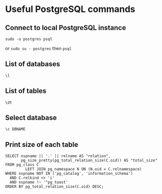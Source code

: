 # Useful PostgreSQL commands
## Connect to local PostgreSQL instance

```
sudo -u postgres psql
```
or
```sudo su - postgres``` then ```psql```

## List of databases
```\l```

## List of tables
```\dt```

## Select database
```\c DBNAME```

## Print size of each table
```
SELECT nspname || '.' || relname AS "relation",
       pg_size_pretty(pg_total_relation_size(C.oid)) AS "total_size"
FROM pg_class C
         LEFT JOIN pg_namespace N ON (N.oid = C.relnamespace)
WHERE nspname NOT IN ('pg_catalog', 'information_schema')
  AND C.relkind <> 'i'
  AND nspname !~ '^pg_toast'
ORDER BY pg_total_relation_size(C.oid) DESC;
```
